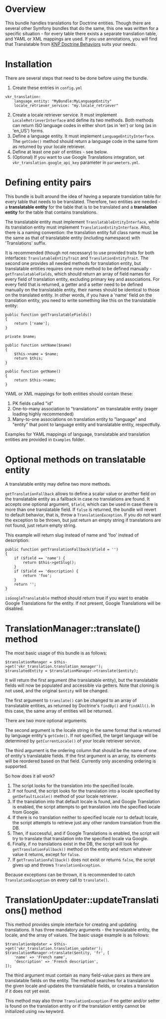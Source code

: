 Overview
========

This bundle handles translations for Doctrine entities. Though there are several other Symfony bundles 
that do the same, this one was written for a specific situation - for every table there
exists a separate translation table, and YAML or XML mappings are used. If you use annotations,
you will find that Translatable from [KNP Doctrine Behaviors](https://github.com/KnpLabs/DoctrineBehaviors)
suits your needs.

Installation
============

There are several steps that need to be done before using the bundle.

1) Create these entries in ```config.yml```
```
vkr_translation:
    language_entity: "MyBundle:MyLanguageEntity"
    locale_retriever_service: "my.locale_retriever"
```
2) Create a locale retriever service. It must implement ```LocaleRetrieverInterface```
and define its two methods. Both methods can return ISO language codes in either short
(as in 'en') or long (as in 'en_US') forms.
3) Define a language entity. It must implement ```LanguageEntityInterface```. The ```getCode()```
method should return a language code in the same form as returned by your locale retriever.
4) Define at least one pair of entities - see below.
5) (Optional) If you want to use Google Translations integration, set ```vkr_translation.google_api_key``` parameter
in ```parameters.yml```.

Defining entity pairs
=====================

This bundle is built around the idea of having a separate translation table for every table that
needs to be translated. Therefore, two entities are needed - a **translatable entity** for
the table that is to be translated and a **translation entity** for the table that contains
translations. 

The translatable entity must implement ```TranslatableEntityInterface```, while its translation entity
must implement ```TranslationEntityInterface```. Also, there is a naming convention:
the translation entity full class name must be the same as that of translatable entity (including namespace)
with 'Translations' suffix.

It is recommended (though not necessary) to use provided traits for both interfaces:
```TranslatableEntityTrait``` and ```TranslationEntityTrait```. The second one provides
all needed methods for translation entity, but translatable entities requires one more method to
be defined manually - ```getTranslatableFields```, which should return an array of field names
for every field of translation entity, excluding primary key and associations. For every field that
is returned, a getter and a setter need to be defined manually on the translatable entity, their names
should be identical to those on the translated entity. In other words, if you have
a 'name' field on the translation entity, you need to write something like this on
the translatable entity:
```
public function getTranslatableFields()
{
    return ['name'];
}

private $name;

public function setName($name)
{
    $this->name = $name;
    return $this;
}

public function getName()
{
    return $this->name;
}
```

YAML or XML mappings for both entities should contain these:

1) PK fields called "id"
2) One-to-many association to "translations" on translatable entity (eager loading
highly recommended)
3) Many-to-one associations on translation entity to "language" and "entity" that point
to language entity and translatable entity, respectfully.

Examples for YAML mappings of language, translatable and translation entities are provided
in ```Examples``` folder.

Optional methods on translatable entity
======================================

A translatable entity may define two more methods.
 
```getTranslationFallback``` allows to define a scalar value or another field on the
translatable entity as a fallback in case no translations are found. It accepts one optional
argument, ```$field```, which can be used in case there is more than one translatable field.
If ```false``` is returned, the bundle will revert to default behavior, that is, throw a
```TranslationException```. If you do not want the exception to be thrown, but just return an empty
string if translations are not found, just return empty string.

This example will return slug instead of name and 'foo' instead of description:

```
public function getTranslationFallback($field = '')
{
    if ($field == 'name') {
        return $this->getSlug();
    }
    if ($field == 'description) {
        return 'foo';
    }
    return '';
}
```

```isGoogleTranslatable``` method should return true if you want to enable Google
Translations for the entity. If not present, Google Translations will be disabled.

TranslationManager::translate() method
======================================

The most basic usage of this bundle is as follows:

```
$translationManager = $this->get('vkr_translation.translation_manager');
$translatedEntity = $translationManager->translate($entity);
```

It will return the first argument (the translatable entity), but the translatable fields
will now be populated and accessible via getters. Note that cloning is not used, and the original
```$entity``` will be changed.

The first argument to ```translate()``` can be changed to an array of translatable entities,
as returned by Doctrine's ```findBy()``` and ```findAll()```. In this case, the same array of
entities will be returned.

There are two more optional arguments. 

The second argument is the locale string in the same format that is returned by language 
entity's ```getCode()```. If not specified, the target language will be determined by 
```getCurrentLocale()``` of your locale retriever service.

The third argument is the ordering column that should be the name of one of entity's translatable fields. 
If the first argument is an array, its elements will be reordered based on that field.
Currently only ascending ordering is supported.

So how does it all work?

1) The script looks for the translation into the specified locale.
2) If not found, the script looks for the translation into a locale specified by
```getDefaultLocale()``` method of your locale retriever.
3) If the translation into that default locale is found, and Google Translation
is enabled, the script attempts to get translation into the specified locale from Google.
4) If there is no translation neither to specified locale nor to default locale,
the script attempts to retrieve just any other random translation from the DB.
5) Then, if successful, and if Google Translations is enabled, the script will try
to translate that translation into the specified locale via Google.
6) Finally, if no translations exist in the DB, the script will look for ```getTranslationFallback()```
method on the entity and return whatever value it returns, except for ```false```.
7) If ```getTranslationFallback()``` does not exist or returns ```false```, the script
gives up and throws ```TranslationException```.

Because exceptions can be thrown, it is recommended to catch ```TranslationException```
on every call to ```translate()```.

TranslationUpdater::updateTranslations() method
===============================================

This method provides simple interface for creating and updating translations. It has
three mandatory arguments - the translatable entity, the locale, and the array of values.
The basic usage example is as follows:

```
$translationUpdater = $this->get('vkr_translation.translation_updater');
$translationManager->translate($entity, 'fr', [
    'name' => 'French name',
    'description' => 'French description',
]);
```

The third argument must contain as many field-value pairs as there are translatable fields
on the entity. The method searches for a translation to the given locale and updates the
translatable fields, or creates a translation if it does not yet exist.

This method may also throw ```TranslationException``` if no getter and/or setter is found on
the translation entity or if the translation entity cannot be initialized using ```new```
keyword.
